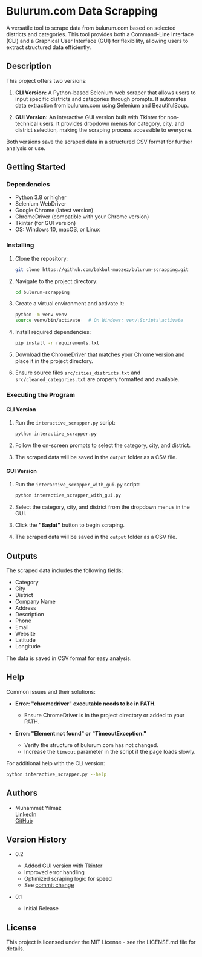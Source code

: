 # Bulurum.com Data Scrapping

A versatile tool to scrape data from bulurum.com based on selected districts and categories. This tool provides both a Command-Line Interface (CLI) and a Graphical User Interface (GUI) for flexibility, allowing users to extract structured data efficiently.

## Description

This project offers two versions:

1. **CLI Version:**
   A Python-based Selenium web scraper that allows users to input specific districts and categories through prompts. It automates data extraction from bulurum.com using Selenium and BeautifulSoup.

2. **GUI Version:**
   An interactive GUI version built with Tkinter for non-technical users. It provides dropdown menus for category, city, and district selection, making the scraping process accessible to everyone.

Both versions save the scraped data in a structured CSV format for further analysis or use.

## Getting Started

### Dependencies

* Python 3.8 or higher
* Selenium WebDriver
* Google Chrome (latest version)
* ChromeDriver (compatible with your Chrome version)
* Tkinter (for GUI version)
* OS: Windows 10, macOS, or Linux

### Installing

1. Clone the repository:
    ```bash
    git clone https://github.com/bakbul-muozez/bulurum-scrapping.git
    ```

2. Navigate to the project directory:
    ```bash
    cd bulurum-scrapping
    ```

3. Create a virtual environment and activate it:
    ```bash
    python -m venv venv
    source venv/bin/activate   # On Windows: venv\Scripts\activate
    ```

4. Install required dependencies:
    ```bash
    pip install -r requirements.txt
    ```

5. Download the ChromeDriver that matches your Chrome version and place it in the project directory.

6. Ensure source files `src/cities_districts.txt` and `src/cleaned_categories.txt` are properly formatted and available.

### Executing the Program

#### CLI Version

1. Run the `interactive_scrapper.py` script:
    ```bash
    python interactive_scrapper.py
    ```

2. Follow the on-screen prompts to select the category, city, and district.

3. The scraped data will be saved in the `output` folder as a CSV file.

#### GUI Version

1. Run the `interactive_scrapper_with_gui.py` script:
    ```bash
    python interactive_scrapper_with_gui.py
    ```

2. Select the category, city, and district from the dropdown menus in the GUI.

3. Click the **"Başlat"** button to begin scraping.

4. The scraped data will be saved in the `output` folder as a CSV file.

## Outputs

The scraped data includes the following fields:

* Category
* City
* District
* Company Name
* Address
* Description
* Phone
* Email
* Website
* Latitude
* Longitude

The data is saved in CSV format for easy analysis.

## Help

Common issues and their solutions:

* **Error: "chromedriver" executable needs to be in PATH.**
    * Ensure ChromeDriver is in the project directory or added to your PATH.

* **Error: "Element not found" or "TimeoutException."**
    * Verify the structure of bulurum.com has not changed.
    * Increase the `timeout` parameter in the script if the page loads slowly.

For additional help with the CLI version:
```bash
python interactive_scrapper.py --help
```

## Authors

* Muhammet Yilmaz  
  [LinkedIn](https://www.linkedin.com/in/muhammet-yilmaz-anka/)  
  [GitHub](https://github.com/bakbul-muozez)

## Version History

* 0.2
    * Added GUI version with Tkinter
    * Improved error handling
    * Optimized scraping logic for speed
    * See [commit change](https://github.com/bakbul-muozez/bulurum-scrapping/commits/main)

* 0.1
    * Initial Release

## License

This project is licensed under the MIT License - see the LICENSE.md file for details.



